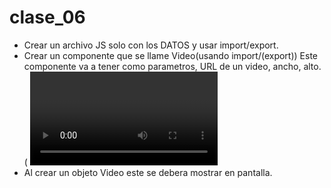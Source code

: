 # clase_06

* Crear un archivo JS solo con los DATOS y usar import/export.
* Crear un componente que se llame Video(usando import/(export))
Este componente va a tener como parametros, URL de un video, ancho, alto. ( <video> https://www.w3schools.com/tags/tag_video.asp)
* Al crear un objeto Video este se debera mostrar en pantalla.
